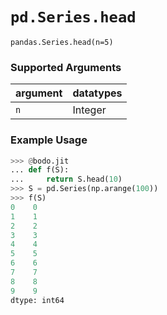# `pd.Series.head`

`pandas.Series.head(n=5)`

### Supported Arguments

| argument | datatypes |
|-----------------------------|----------------------------------------|
| `n` | Integer |

### Example Usage

```py
>>> @bodo.jit
... def f(S):
...     return S.head(10)
>>> S = pd.Series(np.arange(100))
>>> f(S)
0    0
1    1
2    2
3    3
4    4
5    5
6    6
7    7
8    8
9    9
dtype: int64
```
